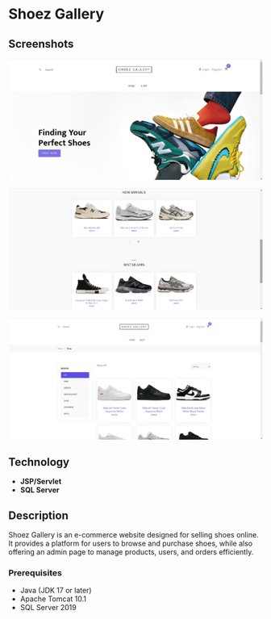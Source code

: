 # Shoez Gallery

## Screenshots 
![Home](screenshots/home2.jpg)

![Home](screenshots/home1.jpg)

![Shop](screenshots/shop.jpg)

## Technology 
- **JSP/Servlet**
- **SQL Server**

## Description
Shoez Gallery is an e-commerce website designed for selling shoes online. It provides a platform for users to browse and purchase shoes, while also offering an admin page to manage products, users, and orders efficiently.

### Prerequisites
- Java (JDK 17 or later)
- Apache Tomcat 10.1
- SQL Server 2019
